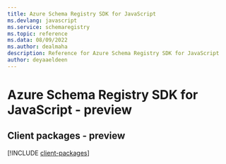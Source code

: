 ```yaml
---
title: Azure Schema Registry SDK for JavaScript
ms.devlang: javascript
ms.service: schemaregistry
ms.topic: reference
ms.data: 08/09/2022
ms.author: dealmaha
description: Reference for Azure Schema Registry SDK for JavaScript
author: deyaaeldeen
---
```

# Azure Schema Registry SDK for JavaScript - preview

## Client packages - preview
[!INCLUDE [client-packages](schema-registry-client-index.md)]